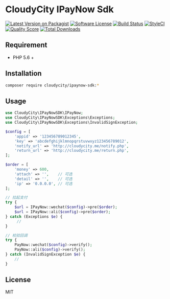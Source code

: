 # CloudyCity IPayNow Sdk

[![Latest Version on Packagist][ico-version]][link-packagist]
[![Software License][ico-license]](LICENSE.md)
[![Build Status][ico-travis]][link-travis]
[![StyleCI][ico-styleci]][link-styleci]
[![Quality Score][ico-code-quality]][link-code-quality]
[![Total Downloads][ico-downloads]][link-downloads]

## Requirement
- PHP 5.6 +

## Installation
```bash
composer require cloudycity/ipaynow-sdk:*
```

## Usage
```php
use CloudyCity\IPayNowSDK\IPayNow;
use CloudyCity\IPayNowSDK\Exceptions\Exceptions;
use CloudyCity\IPayNowSDK\Exceptions\InvalidSignException;

$config = [
    'appid' => '123456789012345',
    'key' => 'abcdefghijklmnopqrstuvwxyz123456789012',
    'notify_url' => 'http://cloudycity.me/notify.php',
    'return_url' => 'http://cloudycity.me/return.php',
];

$order = [
    'money' => 600,
    'attach' => '',    // 可选
    'detail' => '',    // 可选
    'ip' => '0.0.0.0', // 可选
];

// 拉起支付
try {
    $url = IPayNow::wechat($config)->pre($order);
    $url = IPayNow::ali($config)->pre($order);
} catch (Exceptions $e) {
     //
}

// 校验回调
try {
    PayNow::wechat($config)->verify();
    PayNow::ali($config)->verify();
} catch (InvalidSignException $e) {
    //
}
```

## License

MIT

[ico-version]: https://img.shields.io/packagist/v/cloudycity/ipaynow-sdk.svg?style=flat-square
[ico-license]: https://img.shields.io/badge/license-MIT-brightgreen.svg?style=flat-square
[ico-travis]: https://img.shields.io/travis/cloudycity/ipaynow-sdk/master.svg?style=flat-square
[ico-code-coverage]: https://img.shields.io/scrutinizer/coverage/g/cloudycity/ipaynow-sdk.svg?style=flat-square
[ico-styleci]: https://styleci.io/repos/352580171/shield?branch=master
[ico-code-quality]: https://img.shields.io/scrutinizer/g/cloudycity/ipaynow-sdk.svg?style=flat-square
[ico-downloads]: https://img.shields.io/packagist/dt/cloudycity/ipaynow-sdk.svg?style=flat-square

[link-packagist]: https://packagist.org/packages/cloudycity/ipaynow-sdk
[link-travis]: https://travis-ci.org/cloudycity/ipaynow-sdk
[link-code-coverage]: https://scrutinizer-ci.com/g/cloudycity/ipaynow-sdk/code-structure
[link-styleci]: https://styleci.io/repos/352580171
[link-code-quality]: https://scrutinizer-ci.com/g/cloudycity/ipaynow-sdk
[link-downloads]: https://packagist.org/cloudycity/ipaynow-sdk
[link-author]: https://github.com/cloudycity
